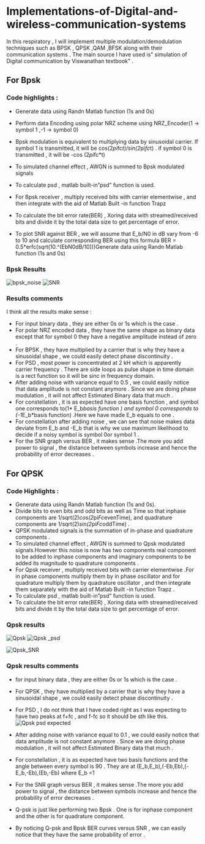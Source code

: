 # Implementations-of-Digital-and-wireless-communication-systems 
In this respiratory , I will implement multiple modulation/demodulation techniques such as BPSK , QPSK ,QAM ,BFSK  along with their communication systems . The main source  I have used is" simulation of Digital communication by Viswanathan textbook" .

## For Bpsk

### **Code highlights**  :
* Generate data using Randn Matlab function (1s and 0s)  
* Perform data Encoding using polar NRZ scheme using NRZ_Encoder(1 → symbol 1 ,-1  → symbol 0)  
* Bpsk modulation is equivalent to multiplying data by sinusoidal carrier. If symbol 1 is transmitted, it will be cos(2*pi*fc*t)/sin(2*pi*fc*t) . if symbol 0 is transmitted , it will be -cos (2*pi*fc*t)  

* To simulated channel effect , AWGN is summed to Bpsk modulated signals   

* To calculate psd , matlab built-in”psd” function is used.  
* For Bpsk receiver , multiply received bits with carrier elementwise , and then integrate with the aid of Matlab Built -in function Trapz
* To calculate the bit error rate(BER) , Xoring  data with streamed/received  bits and divide it by the total data size to get percentage of error.  
* To plot SNR against BER , we will assume that E_b/N0 in dB  vary from -6 to 10 and calculate corresponding BER using this formula BER =   0.5*erfc(sqrt(10.^(EbN0dB/10)))Generate data using Randn Matlab function (1s and 0s)  


### Bpsk Results 

![bpsk_noise](https://user-images.githubusercontent.com/46730861/69485692-9b5b2800-0e4b-11ea-86a1-84f5fdddc719.png)
![SNR](https://user-images.githubusercontent.com/46730861/69485734-381dc580-0e4c-11ea-8fac-51c09dc816c4.png)

### Results comments 
I think all the results make sense :
* For input binary data , they are either 0s or 1s which is the case .
* For polar NRZ encoded data , they have the same shape as binary data except that for symbol 0 they have a negative  amplitude instead of zero .
* For BPSK , they have multiplied by a carrier that is why they have a sinusoidal shape , we could easily detect phase discontinuity .
* For PSD , most power is   concentrated at 2 kH which is apparently carrier frequency . There are side loops as pulse shape in time domain is a rect function so it will be sinc in frequency domain.
* After adding noise with variance equal to 0.5  , we could easily notice that data amplitude is not constant anymore . Since we are doing phase modulation , it will not affect Estimated Binary data that much .
* For constellation , it is as expected have one basis function , and symbol one corresponds to(1* E_b*basis function ) and symbol 0 corresponds to (-1*E_b*basis function)  .Here we have made E_b equals to one .
* For constellation after adding noise , we can see that noise makes data deviate from E_b  and -E_b that is why we use maximum likelihood to decide if a noisy symbol is symbol 0or symbol 1 .
* For the SNR graph versus BER , it makes sense .The more you add power to signal , the distance between symbols increase and hence the probability of error decreases .

## For QPSK 
### Code Highlights :

* Generate data using Randn Matlab function (1s and 0s).
* Divide bits to even bits and odd bits as well as Time so that inphase components are 1/sqrt(2)*cos(2*pi*Fc*evenTime), and quadrature  components are  1/sqrt(2)*sin(2*pi*Fc*oddTime) .
* QPSK modulated signals  is the summation of in-phase and quadrature components .
* To simulated channel effect , AWGN is summed to Qpsk modulated signals.However this noise is now has two components real component to be added to inphase components and imaginary components to be added its magnitude to quadrature components  .
* For Qpsk receiver , multiply received bits with carrier elementwise .For in phase components multiply them by in phase oscillator and for quadrature multiply them by quadrature oscillator  , and then integrate them separately  with the aid of Matlab Built -in function Trapz .
* To calculate psd , matlab built-in”psd” function is used.
* To calculate the bit error rate(BER) , Xoring  data with streamed/received  bits and divide it by the total data size to get percentage of error.

### Qpsk results 

![Qpsk](https://user-images.githubusercontent.com/46730861/69485796-2688ed80-0e4d-11ea-99ad-f741138508b3.png)
![Qpsk _psd](https://user-images.githubusercontent.com/46730861/69485799-2ab50b00-0e4d-11ea-9b85-3442f619d789.png)

![Qpsk_SNR](https://user-images.githubusercontent.com/46730861/69485774-cbef9180-0e4c-11ea-9d1f-db2e2979868e.png)

### Qpsk results comments 

* for input binary data , they are either 0s or 1s which is the case .
* For QPSK , they have multiplied by a carrier that is why they have a sinusoidal shape , we could easily detect phase discontinuity .
* For PSD , I do not think that I have coded right as I was expecting to have two peaks at f+fc , and f-fc so it should be sth like this.
![Qpsk psd expected](https://user-images.githubusercontent.com/46730861/69485834-9eefae80-0e4d-11ea-9cca-b88c0e347697.png)

* After adding noise with variance equal to 0.1 , we could easily notice that data amplitude is not constant anymore . Since we are doing phase modulation , it will not affect Estimated Binary data that much .
* For constellation , it is as expected have two  basis functions and the angle between every symbol is 90 . They are at (E_b,E_b),(-Eb,Eb),(-E_b,-Eb),(Eb,-Eb) where E_b =1 
* For the SNR graph versus BER , it makes sense .The more you add power to signal , the distance between symbols increase and hence the probability of error decreases .

* Q-psk is just like performing two Bpsk . One is for inphase component and the other is for quadrature component.
* By noticing Q-psk and Bpsk BER curves versus SNR , we can easily notice that they have the same probability of error .






